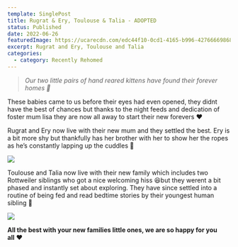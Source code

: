 ```yaml
---
template: SinglePost
title: Rugrat & Ery, Toulouse & Talia - ADOPTED
status: Published
date: 2022-06-26
featuredImage: https://ucarecdn.com/edc44f10-0cd1-4165-b996-427666698680/-/crop/589x326/0,0/-/preview/
excerpt: Rugrat and Ery, Toulouse and Talia
categories:
  - category: Recently Rehomed
---
```

> *Our two little pairs of hand reared kittens have found their forever homes 🏡*

These babies came to us before their eyes had even opened, they didnt have the best of chances but thanks to the night feeds and dedication of foster mum lisa they are now all away to start their new forevers ❤️

Rugrat and Ery now live with their new mum and they settled the best. Ery is a bit more shy but thankfully has her brother with her to show her the ropes as he’s constantly lapping up the cuddles 🤗

![](https://ucarecdn.com/8af3ad2d-62ea-43be-b562-8fd9fa20aabe/)

Toulouse and Talia now live with their new family which includes two Rottweiler siblings who got a nice welcoming hiss 😆but they werent a bit phased and instantly set about exploring. They have since settled into a routine of being fed and read bedtime stories by their youngest human sibling 🥰

![](https://ucarecdn.com/b3600447-f76f-4be1-8b8a-c81735fe5096/)

**All the best with your new families little ones, we are so happy for you all** ❤️